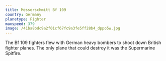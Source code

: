 ```yaml
---
title: Messerschmitt Bf 109
country: Germany
planetype: Fighter
maxspeed: 379
image: /41ba8bdc9a2f01cf67fc9a3fe5ff28b4_dppo5w.jpg
---
```

The Bf 109 fighters flew with German heavy bombers to shoot down British fighter planes. The only plane that could destroy it was the Supermarine Spitfire.